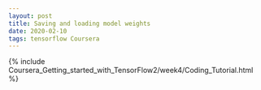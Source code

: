 ```yaml
---
layout: post
title: Saving and loading model weights 
date: 2020-02-10 
tags: tensorflow Coursera
---
```

{% include Coursera_Getting_started_with_TensorFlow2/week4/Coding_Tutorial.html  %}
